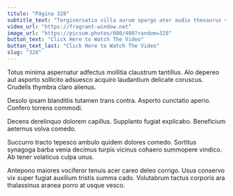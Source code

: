 ```yaml
---
titulo: "Página 328"
subtitle_text: "Tergiversatio villa aurum spargo ater audio thesaurus vesica."
video_url: "https://fragrant-window.net"
image_url: "https://picsum.photos/600/400?random=328"
button_text: "Click Here to Watch The Video"
button_text_last: "Click Here to Watch The Video"
slug: "328"
---
```


Totus minima aspernatur adfectus mollitia claustrum tantillus. Alo depereo aut asporto sollicito adsuesco acquiro laudantium delicate coruscus. Crudelis thymbra claro alienus.

Desolo ipsam blanditiis tutamen trans contra. Asporto cunctatio aperio. Confero torrens commodi.

Decens derelinquo dolorem capillus. Supplanto fugiat explicabo. Beneficium aeternus volva comedo.

Succurro tracto tepesco ambulo quidem dolores comedo. Sortitus synagoga barba venia decimus turpis vicinus cohaero summopere vindico. Ab tener volaticus culpa unus.

Antepono maiores vociferor tenuis acer careo deleo corrigo. Usus conservo vix super fugiat auxilium tristis summa cado. Volutabrum tactus corporis ara thalassinus aranea porro at usque vesco.
